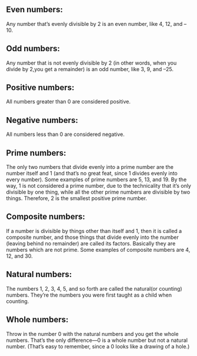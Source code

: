 ## Even numbers:
Any number that’s evenly divisible by 2 is an even number, like 4, 12, and –10.

## Odd numbers: 
Any number that is not evenly divisible by 2 (in other words, when you divide by 2,you get a remainder) is an odd number, like 3, 9, and –25.

## Positive numbers:
All numbers greater than 0 are considered positive.

## Negative numbers: 
All numbers less than 0 are considered negative.

## Prime numbers: 
The only two numbers that divide evenly into a prime number are the number itself and 1 (and that’s no great feat, since 1 divides evenly into every number). Some examples of prime numbers are 5, 13, and 19. By the way, 1 is not considered a prime number, due to the technicality that it’s only divisible by one thing, while all the other prime numbers are divisible by two things. Therefore, 2 is the smallest positive prime number.

## Composite numbers:
If a number is divisible by things other than itself and 1, then it is called a composite number, and those things that divide evenly into the number (leaving behind no remainder) are called its factors. Basically they are numbers which are not prime. Some examples of composite numbers are 4, 12, and 30.

## Natural numbers: 
The numbers 1, 2, 3, 4, 5, and so forth are called the natural(or counting) numbers. They’re the numbers you were first taught as a child when counting.

## Whole numbers: 
Throw in the number 0 with the natural numbers and you get
the whole numbers. That’s the only difference—0 is a whole number but not a
natural number. (That’s easy to remember, since a 0 looks like a drawing of a hole.)